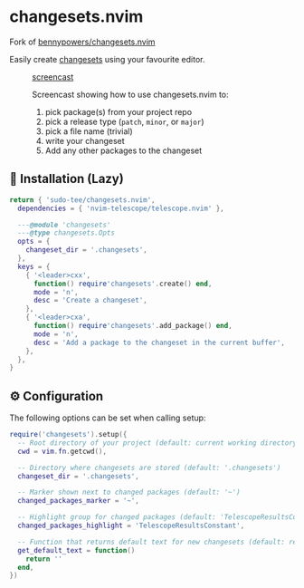 
# changesets.nvim

Fork of [bennypowers/changesets.nvim](https://github.com/bennypowers/changesets.nvim)

Easily create [changesets][cs] using your favourite editor.

<figure>

  [screencast][screencast]

  <figcaption>

Screencast showing how to use changesets.nvim to:
1. pick package(s) from your project repo
2. pick a release type (`patch`, `minor`, or `major`)
3. pick a file name (trivial)
4. write your changeset
5. Add any other packages to the changeset

  </figcaption>
</figure>

## 🛌 Installation (Lazy)

```lua
return { 'sudo-tee/changesets.nvim',
  dependencies = { 'nvim-telescope/telescope.nvim' },

  ---@module 'changesets'
  ---@type changesets.Opts
  opts = {
    changeset_dir = '.changesets',
  },
  keys = {
    { '<leader>cxx',
      function() require'changesets'.create() end,
      mode = 'n',
      desc = 'Create a changeset',
    },
    { '<leader>cxa',
      function() require'changesets'.add_package() end,
      mode = 'n',
      desc = 'Add a package to the changeset in the current buffer',
    },
  },
}
```


## ⚙️ Configuration

The following options can be set when calling setup:

```lua
require('changesets').setup({
  -- Root directory of your project (default: current working directory)
  cwd = vim.fn.getcwd(),

  -- Directory where changesets are stored (default: '.changesets')
  changeset_dir = '.changesets',

  -- Marker shown next to changed packages (default: '~')
  changed_packages_marker = '~',

  -- Highlight group for changed packages (default: 'TelescopeResultsConstant')
  changed_packages_highlight = 'TelescopeResultsConstant',

  -- Function that returns default text for new changesets (default: returns empty string)
  get_default_text = function()
    return ''
  end,
}) 
```

[cs]: https://github.com/changesets/changesets
[screencast]: https://github.com/bennypowers/changesets.nvim/assets/1466420/ac1e670a-9be9-4177-99d7-8ae7033c2822
